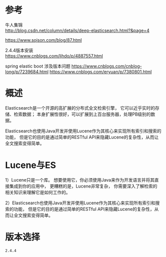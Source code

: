 

# 参考


牛人集锦\
http://blog.csdn.net/column/details/deep-elasticsearch.html?&page=4

https://www.sojson.com/blog/87.html

2.4.4版本安装\
https://www.cnblogs.com/ljhdo/p/4887557.html


spring elastic
boot 涉及版本问题
https://www.cnblogs.com/cnblog-long/p/7239684.html
https://www.cnblogs.com/eryuan/p/7380801.html




# 概述

 Elasticsearch是一个开源的高扩展的分布式全文检索引擎，
 它可以近乎实时的存储、检索数据；
 本身扩展性很好，可以扩展到上百台服务器，处理PB级别的数据。 
 
Elasticsearch也使用Java开发并使用Lucene作为其核心来实现所有索引和搜索的功能，
但是它的目的是通过简单的RESTful API来隐藏Lucene的复杂性，从而让全文搜索变得简单。

# Lucene与ES

1）Lucene只是一个库。
想要使用它，你必须使用Java来作为开发语言并将其直接集成到你的应用中，
更糟糕的是，Lucene非常复杂，
你需要深入了解检索的相关知识来理解它是如何工作的。

2）Elasticsearch也使用Java开发并使用Lucene作为其核心来实现所有索引和搜索的功能，
但是它的目的是通过简单的RESTful API来隐藏Lucene的复杂性，从而让全文搜索变得简单。





# 版本选择

    2.4.4 

